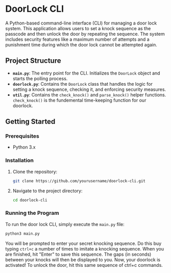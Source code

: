 # DoorLock CLI

A Python-based command-line interface (CLI) for managing a door lock system. This application allows users to set a knock sequence as the passcode and then unlock the door by repeating the sequence. The system includes security features like a maximum number of attempts and a punishment time during which the door lock cannot be attempted again.

## Project Structure

- **`main.py`**: The entry point for the CLI. Initializes the `DoorLock` object and starts the polling process.
- **`doorlock.py`**: Contains the `DoorLock` class that handles the logic for setting a knock sequence, checking it, and enforcing security measures.
-  **`util.py`**: Contains the ```check_knock()``` and ```parse_knock()``` helper functions. ```check_knock()``` is the fundemental time-keeping function for our doorlock. 

## Getting Started

### Prerequisites

- Python 3.x

### Installation

1. Clone the repository:

    ```bash
    git clone https://github.com/yourusername/doorlock-cli.git
    ```

2. Navigate to the project directory:

    ```bash
    cd doorlock-cli
    ```

### Running the Program

To run the door lock CLI, simply execute the `main.py` file:

```bash
python3 main.py
```
You will be prompted to enter your secret knocking sequence. Do this buy typing ```ctrl+c``` a number of times to imitate a knocking sequence. When you are finished, hit "Enter" to save this sequence. The gaps (in seconds) between your knocks will then be displayed to you. Now, your doorlock is activated! To unlock the door, hit this same sequence of ctrl+c commands. 



